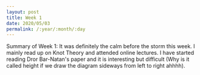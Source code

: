 ```yaml
---
layout: post
title: Week 1
date: 2020/05/03
permalink: /:year/:month/:day
---
```


Summary of Week 1: 
It was definitely the calm before the storm this week. I mainly read up on Knot Theory and attended online lectures. I have started reading Dror Bar-Natan's paper and it is interesting but difficult (Why is it called height if we draw the diagram sideways from left to right ahhhh). 